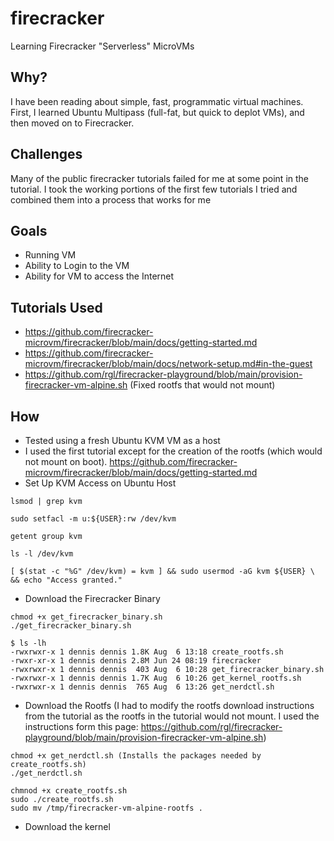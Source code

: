 # firecracker
Learning Firecracker "Serverless" MicroVMs

## Why?
I have been reading about simple, fast, programmatic virtual machines. First, I learned Ubuntu Multipass (full-fat, but quick to deplot VMs), and then moved on to Firecracker.

## Challenges
Many of the public firecracker tutorials failed for me at some point in the tutorial. I took the working portions of the first few tutorials I tried and combined them into a process that works for me

## Goals
- Running VM
- Ability to Login to the VM
- Ability for VM to access the Internet

## Tutorials Used
- https://github.com/firecracker-microvm/firecracker/blob/main/docs/getting-started.md
- https://github.com/firecracker-microvm/firecracker/blob/main/docs/network-setup.md#in-the-guest
- https://github.com/rgl/firecracker-playground/blob/main/provision-firecracker-vm-alpine.sh (Fixed rootfs that would not mount)

## How
- Tested using a fresh Ubuntu KVM VM as a host
- I used the first tutorial except for the creation of the rootfs (which would not mount on boot). https://github.com/firecracker-microvm/firecracker/blob/main/docs/getting-started.md
- Set Up KVM Access on Ubuntu Host
```
lsmod | grep kvm

sudo setfacl -m u:${USER}:rw /dev/kvm

getent group kvm

ls -l /dev/kvm

[ $(stat -c "%G" /dev/kvm) = kvm ] && sudo usermod -aG kvm ${USER} \
&& echo "Access granted."
```
- Download the Firecracker Binary
```
chmod +x get_firecracker_binary.sh
./get_firecracker_binary.sh

$ ls -lh
-rwxrwxr-x 1 dennis dennis 1.8K Aug  6 13:18 create_rootfs.sh
-rwxr-xr-x 1 dennis dennis 2.8M Jun 24 08:19 firecracker
-rwxrwxr-x 1 dennis dennis  403 Aug  6 10:28 get_firecracker_binary.sh
-rwxrwxr-x 1 dennis dennis 1.7K Aug  6 10:26 get_kernel_rootfs.sh
-rwxrwxr-x 1 dennis dennis  765 Aug  6 13:26 get_nerdctl.sh
```

- Download the Rootfs (I had to modify the rootfs download instructions from the tutorial as the rootfs in the tutorial would not mount. I used the instructions form this page: https://github.com/rgl/firecracker-playground/blob/main/provision-firecracker-vm-alpine.sh)
```
chmod +x get_nerdctl.sh (Installs the packages needed by create_rootfs.sh)
./get_nerdctl.sh

chmnod +x create_rootfs.sh
sudo ./create_rootfs.sh
sudo mv /tmp/firecracker-vm-alpine-rootfs .
```

- Download the kernel
```
```

